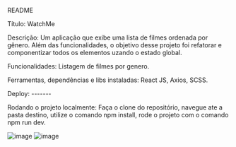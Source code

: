 README

Título: WatchMe

Descrição: Um aplicação que exibe uma lista de filmes ordenada por gênero.
Além das funcionalidades, o objetivo desse projeto foi refatorar e componentizar todos os elementos uzando o estado global. 

Funcionalidades: Listagem de filmes por genero. 

Ferramentas, dependências e libs instaladas: React JS, Axios, SCSS.

Deploy: -------

Rodando o projeto localmente: Faça o clone do repositório, navegue ate a pasta destino, utilize o comando npm install, rode o projeto com o comando npm run dev.

![image](https://user-images.githubusercontent.com/85243403/145897650-b6cad336-9cac-4a7e-b407-86444419d1bb.png)
![image](https://user-images.githubusercontent.com/85243403/145897698-51c734f1-ec77-4a60-ab8b-c1743e9ba9f7.png)
